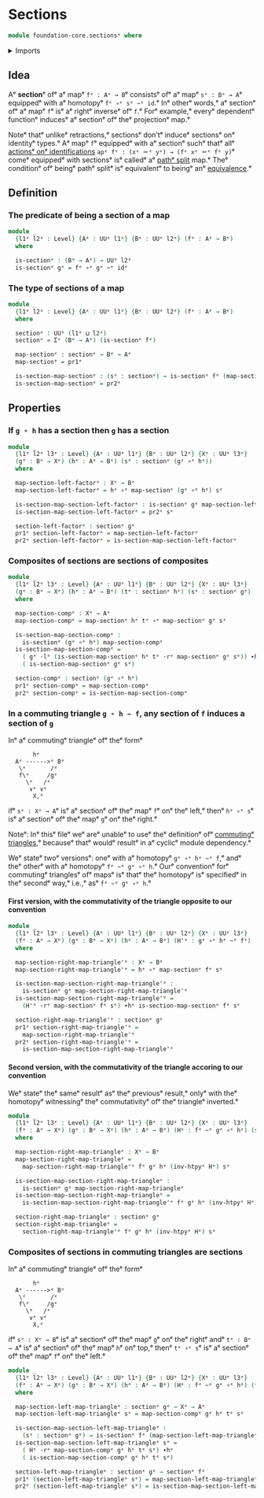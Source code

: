 # Sections

```agda
module foundation-core.sectionsᵉ where
```

<details><summary>Imports</summary>

```agda
open import foundation.dependent-pair-typesᵉ
open import foundation.universe-levelsᵉ
open import foundation.whiskering-homotopies-compositionᵉ

open import foundation-core.function-typesᵉ
open import foundation-core.homotopiesᵉ
```

</details>

## Idea

Aᵉ **section**ᵉ ofᵉ aᵉ mapᵉ `fᵉ : Aᵉ → B`ᵉ consistsᵉ ofᵉ aᵉ mapᵉ `sᵉ : Bᵉ → A`ᵉ equippedᵉ with aᵉ
homotopyᵉ `fᵉ ∘ᵉ sᵉ ~ᵉ id`.ᵉ Inᵉ otherᵉ words,ᵉ aᵉ sectionᵉ ofᵉ aᵉ mapᵉ `f`ᵉ isᵉ aᵉ rightᵉ inverseᵉ
ofᵉ `f`.ᵉ Forᵉ example,ᵉ everyᵉ dependentᵉ functionᵉ inducesᵉ aᵉ sectionᵉ ofᵉ theᵉ
projectionᵉ map.ᵉ

Noteᵉ thatᵉ unlikeᵉ retractions,ᵉ sectionsᵉ don'tᵉ induceᵉ sectionsᵉ onᵉ identityᵉ types.ᵉ
Aᵉ mapᵉ `f`ᵉ equippedᵉ with aᵉ sectionᵉ suchᵉ thatᵉ allᵉ
[actionsᵉ onᵉ identifications](foundation.action-on-identifications-functions.mdᵉ)
`apᵉ fᵉ : (xᵉ ＝ᵉ yᵉ) → (fᵉ xᵉ ＝ᵉ fᵉ y)`ᵉ comeᵉ equippedᵉ with sectionsᵉ isᵉ calledᵉ aᵉ
[pathᵉ split](foundation-core.path-split-maps.mdᵉ) map.ᵉ Theᵉ conditionᵉ ofᵉ beingᵉ
pathᵉ splitᵉ isᵉ equivalentᵉ to beingᵉ anᵉ
[equivalence](foundation-core.equivalences.md).ᵉ

## Definition

### The predicate of being a section of a map

```agda
module _
  {l1ᵉ l2ᵉ : Level} {Aᵉ : UUᵉ l1ᵉ} {Bᵉ : UUᵉ l2ᵉ} (fᵉ : Aᵉ → Bᵉ)
  where

  is-sectionᵉ : (Bᵉ → Aᵉ) → UUᵉ l2ᵉ
  is-sectionᵉ gᵉ = fᵉ ∘ᵉ gᵉ ~ᵉ idᵉ
```

### The type of sections of a map

```agda
module _
  {l1ᵉ l2ᵉ : Level} {Aᵉ : UUᵉ l1ᵉ} {Bᵉ : UUᵉ l2ᵉ} (fᵉ : Aᵉ → Bᵉ)
  where

  sectionᵉ : UUᵉ (l1ᵉ ⊔ l2ᵉ)
  sectionᵉ = Σᵉ (Bᵉ → Aᵉ) (is-sectionᵉ fᵉ)

  map-sectionᵉ : sectionᵉ → Bᵉ → Aᵉ
  map-sectionᵉ = pr1ᵉ

  is-section-map-sectionᵉ : (sᵉ : sectionᵉ) → is-sectionᵉ fᵉ (map-sectionᵉ sᵉ)
  is-section-map-sectionᵉ = pr2ᵉ
```

## Properties

### If `g ∘ h` has a section then `g` has a section

```agda
module _
  {l1ᵉ l2ᵉ l3ᵉ : Level} {Aᵉ : UUᵉ l1ᵉ} {Bᵉ : UUᵉ l2ᵉ} {Xᵉ : UUᵉ l3ᵉ}
  (gᵉ : Bᵉ → Xᵉ) (hᵉ : Aᵉ → Bᵉ) (sᵉ : sectionᵉ (gᵉ ∘ᵉ hᵉ))
  where

  map-section-left-factorᵉ : Xᵉ → Bᵉ
  map-section-left-factorᵉ = hᵉ ∘ᵉ map-sectionᵉ (gᵉ ∘ᵉ hᵉ) sᵉ

  is-section-map-section-left-factorᵉ : is-sectionᵉ gᵉ map-section-left-factorᵉ
  is-section-map-section-left-factorᵉ = pr2ᵉ sᵉ

  section-left-factorᵉ : sectionᵉ gᵉ
  pr1ᵉ section-left-factorᵉ = map-section-left-factorᵉ
  pr2ᵉ section-left-factorᵉ = is-section-map-section-left-factorᵉ
```

### Composites of sections are sections of composites

```agda
module _
  {l1ᵉ l2ᵉ l3ᵉ : Level} {Aᵉ : UUᵉ l1ᵉ} {Bᵉ : UUᵉ l2ᵉ} {Xᵉ : UUᵉ l3ᵉ}
  (gᵉ : Bᵉ → Xᵉ) (hᵉ : Aᵉ → Bᵉ) (tᵉ : sectionᵉ hᵉ) (sᵉ : sectionᵉ gᵉ)
  where

  map-section-compᵉ : Xᵉ → Aᵉ
  map-section-compᵉ = map-sectionᵉ hᵉ tᵉ ∘ᵉ map-sectionᵉ gᵉ sᵉ

  is-section-map-section-compᵉ :
    is-sectionᵉ (gᵉ ∘ᵉ hᵉ) map-section-compᵉ
  is-section-map-section-compᵉ =
    ( gᵉ ·lᵉ (is-section-map-sectionᵉ hᵉ tᵉ ·rᵉ map-sectionᵉ gᵉ sᵉ)) ∙hᵉ
    ( is-section-map-sectionᵉ gᵉ sᵉ)

  section-compᵉ : sectionᵉ (gᵉ ∘ᵉ hᵉ)
  pr1ᵉ section-compᵉ = map-section-compᵉ
  pr2ᵉ section-compᵉ = is-section-map-section-compᵉ
```

### In a commuting triangle `g ∘ h ~ f`, any section of `f` induces a section of `g`

Inᵉ aᵉ commutingᵉ triangleᵉ ofᵉ theᵉ formᵉ

```text
       hᵉ
  Aᵉ ------>ᵉ Bᵉ
   \ᵉ       /ᵉ
   f\ᵉ     /gᵉ
     \ᵉ   /ᵉ
      ∨ᵉ ∨ᵉ
       X,ᵉ
```

ifᵉ `sᵉ : Xᵉ → A`ᵉ isᵉ aᵉ sectionᵉ ofᵉ theᵉ mapᵉ `f`ᵉ onᵉ theᵉ left,ᵉ thenᵉ `hᵉ ∘ᵉ s`ᵉ isᵉ aᵉ
sectionᵉ ofᵉ theᵉ mapᵉ `g`ᵉ onᵉ theᵉ right.ᵉ

Noteᵉ: Inᵉ thisᵉ fileᵉ weᵉ areᵉ unableᵉ to useᵉ theᵉ definitionᵉ ofᵉ
[commutingᵉ triangles](foundation-core.commuting-triangles-of-maps.md),ᵉ becauseᵉ
thatᵉ wouldᵉ resultᵉ in aᵉ cyclicᵉ module dependency.ᵉ

Weᵉ stateᵉ twoᵉ versionsᵉ: oneᵉ with aᵉ homotopyᵉ `gᵉ ∘ᵉ hᵉ ~ᵉ f`,ᵉ andᵉ theᵉ otherᵉ with aᵉ
homotopyᵉ `fᵉ ~ᵉ gᵉ ∘ᵉ h`.ᵉ Ourᵉ conventionᵉ forᵉ commutingᵉ trianglesᵉ ofᵉ mapsᵉ isᵉ thatᵉ theᵉ
homotopyᵉ isᵉ specifiedᵉ in theᵉ secondᵉ way,ᵉ i.e.,ᵉ asᵉ `fᵉ ~ᵉ gᵉ ∘ᵉ h`.ᵉ

#### First version, with the commutativity of the triangle opposite to our convention

```agda
module _
  {l1ᵉ l2ᵉ l3ᵉ : Level} {Aᵉ : UUᵉ l1ᵉ} {Bᵉ : UUᵉ l2ᵉ} {Xᵉ : UUᵉ l3ᵉ}
  (fᵉ : Aᵉ → Xᵉ) (gᵉ : Bᵉ → Xᵉ) (hᵉ : Aᵉ → Bᵉ) (H'ᵉ : gᵉ ∘ᵉ hᵉ ~ᵉ fᵉ) (sᵉ : sectionᵉ fᵉ)
  where

  map-section-right-map-triangle'ᵉ : Xᵉ → Bᵉ
  map-section-right-map-triangle'ᵉ = hᵉ ∘ᵉ map-sectionᵉ fᵉ sᵉ

  is-section-map-section-right-map-triangle'ᵉ :
    is-sectionᵉ gᵉ map-section-right-map-triangle'ᵉ
  is-section-map-section-right-map-triangle'ᵉ =
    (H'ᵉ ·rᵉ map-sectionᵉ fᵉ sᵉ) ∙hᵉ is-section-map-sectionᵉ fᵉ sᵉ

  section-right-map-triangle'ᵉ : sectionᵉ gᵉ
  pr1ᵉ section-right-map-triangle'ᵉ =
    map-section-right-map-triangle'ᵉ
  pr2ᵉ section-right-map-triangle'ᵉ =
    is-section-map-section-right-map-triangle'ᵉ
```

#### Second version, with the commutativity of the triangle accoring to our convention

Weᵉ stateᵉ theᵉ sameᵉ resultᵉ asᵉ theᵉ previousᵉ result,ᵉ onlyᵉ with theᵉ homotopyᵉ
witnessingᵉ theᵉ commutativityᵉ ofᵉ theᵉ triangleᵉ inverted.ᵉ

```agda
module _
  {l1ᵉ l2ᵉ l3ᵉ : Level} {Aᵉ : UUᵉ l1ᵉ} {Bᵉ : UUᵉ l2ᵉ} {Xᵉ : UUᵉ l3ᵉ}
  (fᵉ : Aᵉ → Xᵉ) (gᵉ : Bᵉ → Xᵉ) (hᵉ : Aᵉ → Bᵉ) (Hᵉ : fᵉ ~ᵉ gᵉ ∘ᵉ hᵉ) (sᵉ : sectionᵉ fᵉ)
  where

  map-section-right-map-triangleᵉ : Xᵉ → Bᵉ
  map-section-right-map-triangleᵉ =
    map-section-right-map-triangle'ᵉ fᵉ gᵉ hᵉ (inv-htpyᵉ Hᵉ) sᵉ

  is-section-map-section-right-map-triangleᵉ :
    is-sectionᵉ gᵉ map-section-right-map-triangleᵉ
  is-section-map-section-right-map-triangleᵉ =
    is-section-map-section-right-map-triangle'ᵉ fᵉ gᵉ hᵉ (inv-htpyᵉ Hᵉ) sᵉ

  section-right-map-triangleᵉ : sectionᵉ gᵉ
  section-right-map-triangleᵉ =
    section-right-map-triangle'ᵉ fᵉ gᵉ hᵉ (inv-htpyᵉ Hᵉ) sᵉ
```

### Composites of sections in commuting triangles are sections

Inᵉ aᵉ commutingᵉ triangleᵉ ofᵉ theᵉ formᵉ

```text
       hᵉ
  Aᵉ ------>ᵉ Bᵉ
   \ᵉ       /ᵉ
   f\ᵉ     /gᵉ
     \ᵉ   /ᵉ
      ∨ᵉ ∨ᵉ
       X,ᵉ
```

ifᵉ `sᵉ : Xᵉ → B`ᵉ isᵉ aᵉ sectionᵉ ofᵉ theᵉ mapᵉ `g`ᵉ onᵉ theᵉ rightᵉ andᵉ `tᵉ : Bᵉ → A`ᵉ isᵉ aᵉ
sectionᵉ ofᵉ theᵉ mapᵉ `h`ᵉ onᵉ top,ᵉ thenᵉ `tᵉ ∘ᵉ s`ᵉ isᵉ aᵉ sectionᵉ ofᵉ theᵉ mapᵉ `f`ᵉ onᵉ theᵉ
left.ᵉ

```agda
module _
  {l1ᵉ l2ᵉ l3ᵉ : Level} {Aᵉ : UUᵉ l1ᵉ} {Bᵉ : UUᵉ l2ᵉ} {Xᵉ : UUᵉ l3ᵉ}
  (fᵉ : Aᵉ → Xᵉ) (gᵉ : Bᵉ → Xᵉ) (hᵉ : Aᵉ → Bᵉ) (Hᵉ : fᵉ ~ᵉ gᵉ ∘ᵉ hᵉ) (tᵉ : sectionᵉ hᵉ)
  where

  map-section-left-map-triangleᵉ : sectionᵉ gᵉ → Xᵉ → Aᵉ
  map-section-left-map-triangleᵉ sᵉ = map-section-compᵉ gᵉ hᵉ tᵉ sᵉ

  is-section-map-section-left-map-triangleᵉ :
    (sᵉ : sectionᵉ gᵉ) → is-sectionᵉ fᵉ (map-section-left-map-triangleᵉ sᵉ)
  is-section-map-section-left-map-triangleᵉ sᵉ =
    ( Hᵉ ·rᵉ map-section-compᵉ gᵉ hᵉ tᵉ sᵉ) ∙hᵉ
    ( is-section-map-section-compᵉ gᵉ hᵉ tᵉ sᵉ)

  section-left-map-triangleᵉ : sectionᵉ gᵉ → sectionᵉ fᵉ
  pr1ᵉ (section-left-map-triangleᵉ sᵉ) = map-section-left-map-triangleᵉ sᵉ
  pr2ᵉ (section-left-map-triangleᵉ sᵉ) = is-section-map-section-left-map-triangleᵉ sᵉ
```